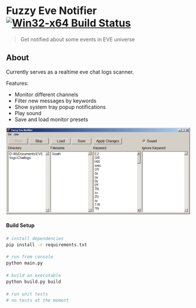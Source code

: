 # Fuzzy Eve Notifier [![Win32-x64 Build Status](https://ci.appveyor.com/api/projects/status/github/prusya/fuzzy-eve-notifier?svg=true)](https://ci.appveyor.com/project/prusya/fuzzy-eve-notifier)

> Get notified about some events in EVE universe

## About
Currently serves as a realtime eve chat logs scanner.

Features:
 * Monitor different channels
 * Filter new messages by keywords
 * Show system tray popup notifications
 * Play sound
 * Save and load monitor presets

<img src="image.png"/>

#### Build Setup

``` bash
# install dependencies
pip install -r requirements.txt

# run from console
python main.py

# build an executable
python build.py build

# run unit tests
# no tests at the moment


```